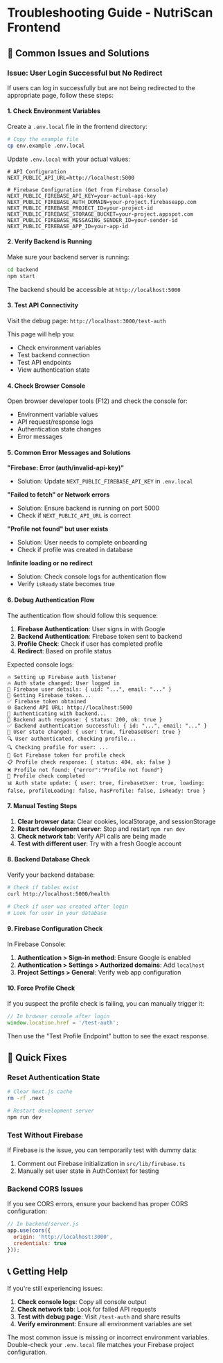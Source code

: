 # Troubleshooting Guide - NutriScan Frontend

## 🚨 Common Issues and Solutions

### Issue: User Login Successful but No Redirect

If users can log in successfully but are not being redirected to the appropriate page, follow these steps:

#### 1. Check Environment Variables

Create a `.env.local` file in the frontend directory:

```bash
# Copy the example file
cp env.example .env.local
```

Update `.env.local` with your actual values:

```env
# API Configuration
NEXT_PUBLIC_API_URL=http://localhost:5000

# Firebase Configuration (Get from Firebase Console)
NEXT_PUBLIC_FIREBASE_API_KEY=your-actual-api-key
NEXT_PUBLIC_FIREBASE_AUTH_DOMAIN=your-project.firebaseapp.com
NEXT_PUBLIC_FIREBASE_PROJECT_ID=your-project-id
NEXT_PUBLIC_FIREBASE_STORAGE_BUCKET=your-project.appspot.com
NEXT_PUBLIC_FIREBASE_MESSAGING_SENDER_ID=your-sender-id
NEXT_PUBLIC_FIREBASE_APP_ID=your-app-id
```

#### 2. Verify Backend is Running

Make sure your backend server is running:

```bash
cd backend
npm start
```

The backend should be accessible at `http://localhost:5000`

#### 3. Test API Connectivity

Visit the debug page: `http://localhost:3000/test-auth`

This page will help you:
- Check environment variables
- Test backend connection
- Test API endpoints
- View authentication state

#### 4. Check Browser Console

Open browser developer tools (F12) and check the console for:
- Environment variable values
- API request/response logs
- Authentication state changes
- Error messages

#### 5. Common Error Messages and Solutions

**"Firebase: Error (auth/invalid-api-key)"**
- Solution: Update `NEXT_PUBLIC_FIREBASE_API_KEY` in `.env.local`

**"Failed to fetch" or Network errors**
- Solution: Ensure backend is running on port 5000
- Check if `NEXT_PUBLIC_API_URL` is correct

**"Profile not found" but user exists**
- Solution: User needs to complete onboarding
- Check if profile was created in database

**Infinite loading or no redirect**
- Solution: Check console logs for authentication flow
- Verify `isReady` state becomes true

#### 6. Debug Authentication Flow

The authentication flow should follow this sequence:

1. **Firebase Authentication**: User signs in with Google
2. **Backend Authentication**: Firebase token sent to backend
3. **Profile Check**: Check if user has completed profile
4. **Redirect**: Based on profile status

Expected console logs:
```
🔥 Setting up Firebase auth listener
🔥 Auth state changed: User logged in
👤 Firebase user details: { uid: "...", email: "..." }
🎫 Getting Firebase token...
✅ Firebase token obtained
🌐 Backend API URL: http://localhost:5000
🔑 Authenticating with backend...
🔑 Backend auth response: { status: 200, ok: true }
✅ Backend authentication successful: { id: "...", email: "..." }
👤 User state changed: { user: true, firebaseUser: true }
🔍 User authenticated, checking profile...
🔍 Checking profile for user: ...
🎫 Got Firebase token for profile check
📋 Profile check response: { status: 404, ok: false }
❌ Profile not found: {"error":"Profile not found"}
🏁 Profile check completed
📊 Auth state update: { user: true, firebaseUser: true, loading: false, profileLoading: false, hasProfile: false, isReady: true }
```

#### 7. Manual Testing Steps

1. **Clear browser data**: Clear cookies, localStorage, and sessionStorage
2. **Restart development server**: Stop and restart `npm run dev`
3. **Check network tab**: Verify API calls are being made
4. **Test with different user**: Try with a fresh Google account

#### 8. Backend Database Check

Verify your backend database:

```bash
# Check if tables exist
curl http://localhost:5000/health

# Check if user was created after login
# Look for user in your database
```

#### 9. Firebase Configuration Check

In Firebase Console:
1. **Authentication > Sign-in method**: Ensure Google is enabled
2. **Authentication > Settings > Authorized domains**: Add `localhost`
3. **Project Settings > General**: Verify web app configuration

#### 10. Force Profile Check

If you suspect the profile check is failing, you can manually trigger it:

```javascript
// In browser console after login
window.location.href = '/test-auth';
```

Then use the "Test Profile Endpoint" button to see the exact response.

## 🔧 Quick Fixes

### Reset Authentication State

```bash
# Clear Next.js cache
rm -rf .next

# Restart development server
npm run dev
```

### Test Without Firebase

If Firebase is the issue, you can temporarily test with dummy data:

1. Comment out Firebase initialization in `src/lib/firebase.ts`
2. Manually set user state in AuthContext for testing

### Backend CORS Issues

If you see CORS errors, ensure your backend has proper CORS configuration:

```javascript
// In backend/server.js
app.use(cors({
  origin: 'http://localhost:3000',
  credentials: true
}));
```

## 📞 Getting Help

If you're still experiencing issues:

1. **Check console logs**: Copy all console output
2. **Check network tab**: Look for failed API requests
3. **Test with debug page**: Visit `/test-auth` and share results
4. **Verify environment**: Ensure all environment variables are set

The most common issue is missing or incorrect environment variables. Double-check your `.env.local` file matches your Firebase project configuration. 